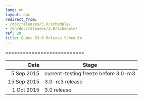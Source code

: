 ```yaml
---
lang: en
layout: doc
redirect_from:
- /doc/releases/3.0/schedule/
- /en/doc/releases/3.0/schedule/
ref: 20
title: Qubes R3.0 Release Schedule
---
```


===========================

|  Date       | Stage                                 |
| -----------:| ------------------------------------- |
|  5 Sep 2015 | current-testing freeze before 3.0-rc3 |
| 15 Sep 2015 | 3.0-rc3 release                       |
|  1 Oct 2015 | 3.0 release                           |
